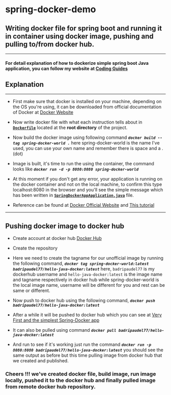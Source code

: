 # spring-docker-demo
## Writing docker file for spring boot and running it in container using docker image, pushing and pulling to/from docker hub. 
-----------------------------------------------------------------------------------

#### For detail explanation of how to dockerize simple spring boot Java application, you can follow my website at [Coding Guides ](https://guidestocode.com/java/how-to-dockerize-java-spring-boot-application/#Overview_and_Introduction_to_Docker)
## Explanation
----------------------
- First make sure that docker is installed on your machine, depending on the OS you're using, it can be downloaded from official documentation of Docker at [Docker Website](https://docs.docker.com/get-docker/)

- Now write docker file with what each instruction tells about in **[```Dockerfile```](https://github.com/badripaudel77/spring-docker-demo/blob/main/Dockerfile)** located at the **root directory** of the project.

- Now build the docker image using following command  _**```docker build --tag spring-docker-world .```**_ here spring-docker-world is the name I've used, you can use your own name and remember there is space and a . (dot)

- Image is built, it's time to run the using the container, the command looks like _**```docker run -d -p 8080:8080 spring-docker-world```**_

- At this moment if you don't get any error, your application is running on the docker container and not on the local machine, to confirm this type localhost:8080 in the browser and you'll see the simple message which has been written in **[```SpringDockerAppApplication.java```](https://github.com/badripaudel77/spring-docker-demo/blob/main/src/main/java/com/io/docker/spring/springdockerapp/SpringDockerAppApplication.java)** file.

- Reference can be found at [Docker Official Website](https://docs.docker.com/language/java/build-images/) and [This tutorial](https://docker-curriculum.com/)

------------------------------------------------------------------------------------------------------------

## Pushing docker image to docker hub 

- Create account at docker hub [Docker Hub](https://hub.docker.com/)

- Create the repository 

- Here we need to create the tagname for our unofficial image by running the following command, _**```docker tag spring-docker-world:latest badripaudel77/hello-java-docker:latest```**_ here, ```badripaudel77``` is my dockerhub username and  ```hello-java-docker:latest``` is the image name and tagname respectively in docker hub while spring-docker-world is the local image name, username will be different for you and rest can be same or different.

- Now  push to docker hub using the following command, _**```docker push badripaudel77/hello-java-docker:latest```**_

- After a while it will be pushed to docker hub which you can see at [Very First and the simplest Spring-Docker app](https://hub.docker.com/repository/docker/badripaudel77/hello-java-docker)

- It can also be pulled using command _**```docker pull badripaudel77/hello-java-docker:latest```**_

- And run to see if it's working just run the command _**```docker run -p 8080:8080 badripaudel77/hello-java-docker:latest```**_ you should see the same output as before but this time pulling image from docker hub that we created and published. 

### Cheers !!! we've created docker file, build image, run image locally, pushed it to the docker hub and finally pulled image from remote docker hub repository.

